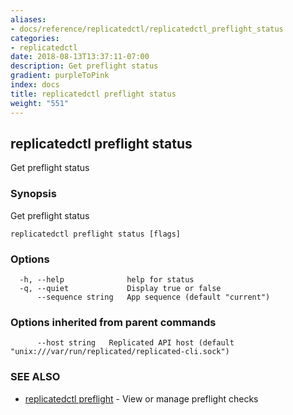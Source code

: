 ```yaml
---
aliases:
- docs/reference/replicatedctl/replicatedctl_preflight_status
categories:
- replicatedctl
date: 2018-08-13T13:37:11-07:00
description: Get preflight status
gradient: purpleToPink
index: docs
title: replicatedctl preflight status
weight: "551"
---
```


## replicatedctl preflight status

Get preflight status

### Synopsis

Get preflight status

```
replicatedctl preflight status [flags]
```

### Options

```
  -h, --help              help for status
  -q, --quiet             Display true or false
      --sequence string   App sequence (default "current")
```

### Options inherited from parent commands

```
      --host string   Replicated API host (default "unix:///var/run/replicated/replicated-cli.sock")
```

### SEE ALSO

* [replicatedctl preflight](/api/replicatedctl/replicatedctl_preflight/)	 - View or manage preflight checks

